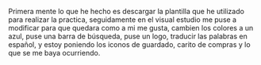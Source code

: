 Primera mente lo que he hecho es descargar la plantilla que he utilizado para realizar la practica, seguidamente en el visual estudio me puse a modificar para que quedara como a mi me gusta, cambien los colores a un azul, puse una barra de búsqueda, puse un logo, traducir las palabras en español, y estoy poniendo los iconos de guardado, carito de compras y lo que se me baya ocurriendo.